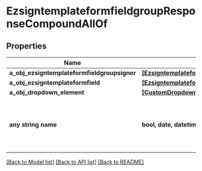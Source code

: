 # EzsigntemplateformfieldgroupResponseCompoundAllOf


## Properties
Name | Type | Description | Notes
------------ | ------------- | ------------- | -------------
**a_obj_ezsigntemplateformfieldgroupsigner** | [**[EzsigntemplateformfieldgroupsignerResponseCompound]**](EzsigntemplateformfieldgroupsignerResponseCompound.md) |  | 
**a_obj_ezsigntemplateformfield** | [**[EzsigntemplateformfieldResponseCompound]**](EzsigntemplateformfieldResponseCompound.md) |  | 
**a_obj_dropdown_element** | [**[CustomDropdownElementResponseCompound]**](CustomDropdownElementResponseCompound.md) |  | [optional] 
**any string name** | **bool, date, datetime, dict, float, int, list, str, none_type** | any string name can be used but the value must be the correct type | [optional]

[[Back to Model list]](../README.md#documentation-for-models) [[Back to API list]](../README.md#documentation-for-api-endpoints) [[Back to README]](../README.md)


